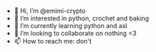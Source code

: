 - 👋 Hi, I’m @emimi-crypto
- 👀 I’m interested in python, crochet and baking
- 🌱 I’m currently learning python and asl
- 💞️ I’m looking to collaborate on nothing <3
- 📫 How to reach me: don't

<!---
emimi-crypto/emimi-crypto is a ✨ special ✨ repository because its `README.md` (this file) appears on your GitHub profile.
You can click the Preview link to take a look at your changes.
--->

